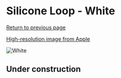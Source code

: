# Silicone Loop - White

[Return to previous page](/airtag)

[High-resolution image from Apple](https://store.storeimages.cdn-apple.com/8756/as-images.apple.com/is/MX4F2?wid=4500&hei=4500&fmt=png)

<div style="width: 500px"><img src="/almost_uncompressed/MX4F2.webp" alt="White"></div>

## Under construction
